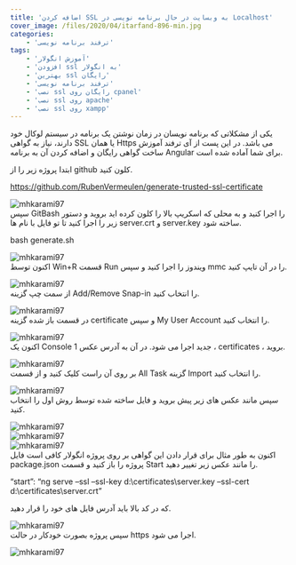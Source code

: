 ```yaml
---
title: 'اضافه کردن SSL به وبسایت در حال برنامه نویسی در Localhost'
cover_image: /files/2020/04/itarfand-896-min.jpg
categories:
    - 'ترفند برنامه نویسی'
tags:
    - 'آموزش انگولار'
    - 'افزودن ssl به انگولار'
    - 'بهترین ssl رایگان'
    - 'ترفند برنامه نویسی'
    - 'نصب ssl رایگان روی cpanel'
    - 'نصب ssl روی apache'
    - 'نصب ssl روی xampp'
---
```


یکی از مشکلاتی که برنامه نویسان در زمان نوشتن یک برنامه در سیستم لوکال خود دارند، نیاز به گواهی SSL یا همان Https می باشد. در این پست از آی ترفند آموزش ساخت گواهی رایگان و اضافه کردن آن به برنامه Angular برای شما آماده شده است.

ابتدا پروژه زیر را از github کلون کنید.

<https://github.com/RubenVermeulen/generate-trusted-ssl-certificate>

![mhkarami97](/files/2020/04/itarfand-884-min.jpg)  
سپس GitBash را اجرا کنید و به محلی که اسکریپ بالا را کلون کرده اید بروید و دستور زیر را اجرا کنید تا تو فایل با نام ها server.crt و server.key ساخته شود.

bash generate.sh

![mhkarami97](/files/2020/04/itarfand-885-min.jpg)  
اکنون توسط Win+R قسمت Run ویندوز را اجرا کنید و سپس mmc را در آن تایپ کنید.

![mhkarami97](/files/2020/04/itarfand-886-min.jpg)  
از سمت چپ گزینه Add/Remove Snap-in را انتخاب کنید.

![mhkarami97](/files/2020/04/itarfand-887-min.jpg)  
در قسمت باز شده گزینه certificate و سپس My User Account را انتخاب کنید.

![mhkarami97](/files/2020/04/itarfand-888-min.jpg)  
اکنون یک Console 1 جدید اجرا می شود. در آن به آدرس عکس ، certificates ، بروید.

![mhkarami97](/files/2020/04/itarfand-889-min.jpg)  
بر روی آن راست کلیک کنید و از قسمت All Task گزینه Import را انتخاب کنید.

![mhkarami97](/files/2020/04/itarfand-890-min.jpg)  
سپس مانند عکس های زیر پیش بروید و فایل ساخته شده توسط روش اول را انتخاب کنید.

![mhkarami97](/files/2020/04/itarfand-891-min.jpg)  
![mhkarami97](/files/2020/04/itarfand-892-min.jpg)  
![mhkarami97](/files/2020/04/itarfand-893-min.jpg)  
اکنون به طور مثال برای قرار دادن این گواهی بر روی پروژه انگولار کافی است فایل package.json پروژه را باز کنید و قسمت Start را مانند عکس زیر تغییر دهید.

“start”: “ng serve –ssl –ssl-key d:\\certificates\\server.key –ssl-cert d:\\certificates\\server.crt”

که در کد بالا باید آدرس فایل های خود را قرار دهید.

![mhkarami97](/files/2020/04/itarfand-894-min.jpg)  
سپس پروژه بصورت خودکار در حالت https اجرا می شود.

![mhkarami97](/files/2020/04/itarfand-895-min.jpg)  
